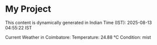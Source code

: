 # My Project

This content is dynamically generated in Indian Time (IST): 2025-08-13 04:55:22 IST


Current Weather in Coimbatore:
Temperature: 24.88 °C
Condition: mist
